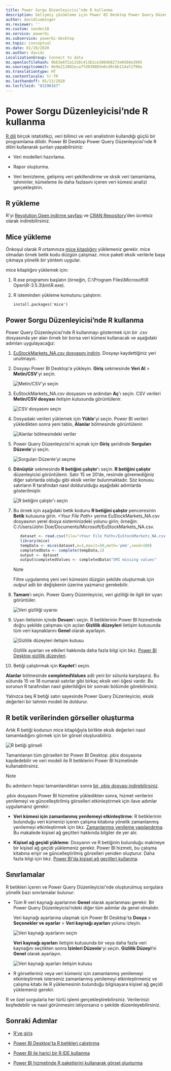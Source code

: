 ```yaml
---
title: Power Sorgu Düzenleyicisi’nde R kullanma
description: Gelişmiş çözümleme için Power BI Desktop Power Query Düzenleyicisi'nde R programlama dilini kullanın.
author: davidiseminger
ms.reviewer: ''
ms.custom: seodec18
ms.service: powerbi
ms.subservice: powerbi-desktop
ms.topic: conceptual
ms.date: 01/28/2020
ms.author: davidi
LocalizationGroup: Connect to data
ms.openlocfilehash: 0b63e6f2a1158c413b1ce3084b8273e050de3995
ms.sourcegitcommit: 0e9e211082eca7fd939803e0cd9c6b114af2f90a
ms.translationtype: HT
ms.contentlocale: tr-TR
ms.lasthandoff: 05/13/2020
ms.locfileid: "83290167"
---
```

# <a name="use-r-in-power-query-editor"></a>Power Sorgu Düzenleyicisi’nde R kullanma

[R dili](https://mran.microsoft.com/documents/what-is-r) birçok istatistikçi, veri bilimci ve veri analistinin kullandığı güçlü bir programlama dilidir. Power BI Desktop Power Query Düzenleyicisi'nde R dilini kullanarak şunları yapabilirsiniz:

* Veri modelleri hazırlama.

* Rapor oluşturma.

* Veri temizleme, gelişmiş veri şekillendirme ve sksik veri tamamlama, tahminler, kümeleme ile daha fazlasını içeren veri kümesi analizi gerçekleştirin.  

## <a name="install-r"></a>R yükleme

R'yi [Revolution Open indirme sayfası](https://mran.revolutionanalytics.com/download/) ve [CRAN Repository](https://cran.r-project.org/bin/windows/base/)’den ücretsiz olarak indirebilirsiniz.

## <a name="install-mice"></a>Mice yükleme

Önkoşul olarak R ortamınıza [mice kitaplığını](https://www.rdocumentation.org/packages/mice/versions/3.5.0/topics/mice) yüklemeniz gerekir. mice olmadan örnek betik kodu düzgün çalışmaz. mice paketi eksik verilerle başa çıkmaya yönelik bir yöntem uygular.

mice kitaplığını yüklemek için:

1. R.exe programını başlatın (örneğin, C:\Program Files\Microsoft\R Open\R-3.5.3\bin\R.exe).  

2. R isteminden yükleme komutunu çalıştırın:

   ``` 
   install.packages('mice') 
   ```

## <a name="use-r-in-power-query-editor"></a>Power Sorgu Düzenleyicisi’nde R kullanma

Power Query Düzenleyicisi’nde R kullanmayı göstermek için bir .csv dosyasında yer alan örnek bir borsa veri kümesi kullanacak ve aşağıdaki adımları uygulayacağız:

1. [EuStockMarkets_NA.csv dosyasını indirin](https://download.microsoft.com/download/F/8/A/F8AA9DC9-8545-4AAE-9305-27AD1D01DC03/EuStockMarkets_NA.csv). Dosyayı kaydettiğiniz yeri unutmayın.

1. Dosyayı Power BI Desktop'a yükleyin. **Giriş** sekmesinde **Veri Al** > **Metin/CSV**'yi seçin.

   ![Metin/CSV'yi seçin](media/desktop-r-in-query-editor/r-in-query-editor_1.png)

1. EuStockMarkets_NA.csv dosyasını ve ardından **Aç**'ı seçin. CSV verileri **Metin/CSV dosyası** iletişim kutusunda görüntülenir.

   ![CSV dosyasını seçin](media/desktop-r-in-query-editor/r-in-query-editor_2.png)

1. Dosyadaki verileri yüklemek için **Yükle**'yi seçin. Power BI verileri yükledikten sonra yeni tablo, **Alanlar** bölmesinde görüntülenir.

   ![Alanlar bölmesindeki veriler](media/desktop-r-in-query-editor/r-in-query-editor_3.png)

1. Power Query Düzenleyicisi'ni açmak için **Giriş** şeridinde **Sorguları Düzenle**'yi seçin.

   ![Sorguları Düzenle’yi seçme](media/desktop-r-in-query-editor/r-in-query-editor_4.png)

1. **Dönüştür** sekmesinde **R betiğini çalıştır**'ı seçin. **R betiğini çalıştır** düzenleyicisi görüntülenir. Satır 15 ve 20’de, resimde göremediğiniz diğer satırlarda olduğu gibi eksik veriler bulunmaktadır. Söz konusu satırların R tarafından nasıl doldurulduğu aşağıdaki adımlarda gösterilmiştir.

   ![R betiğini çalıştır'ı seçin](media/desktop-r-in-query-editor/r-in-query-editor_5d.png)

1. Bu örnek için aşağıdaki betik kodunu **R betiğini çalıştır** penceresinin **Betik** kutusuna girin. *&lt;Your File Path&gt;* yerine EuStockMarkets_NA.csv dosyasının yerel dosya sisteminizdeki yolunu girin; örneğin: C:/Users/John Doe/Documents/Microsoft/EuStockMarkets_NA.csv.

    ```r
       dataset <- read.csv(file="<Your File Path>/EuStockMarkets_NA.csv", header=TRUE, sep=",")
       library(mice)
       tempData <- mice(dataset,m=1,maxit=50,meth='pmm',seed=100)
       completedData <- complete(tempData,1)
       output <- dataset
       output$completedValues <- completedData$"SMI missing values"
    ```

    > [!NOTE]
    > Filtre uygulanmış yeni veri kümesini düzgün şekilde oluşturmak için *output* adlı bir değişkenin üzerine yazmanız gerekebilir.

7. **Tamam**’ı seçin. Power Query Düzenleyicisi, veri gizliliği ile ilgili bir uyarı görüntüler.

   ![Veri gizliliği uyarısı](media/desktop-r-in-query-editor/r-in-query-editor_6.png)
8. Uyarı iletisinin içinde **Devam**'ı seçin. R betiklerinin Power BI hizmetinde doğru şekilde çalışması için açılan **Gizlilik düzeyleri** iletişim kutusunda tüm veri kaynaklarını **Genel** olarak ayarlayın. 

   ![Gizlilik düzeyleri iletişim kutusu](media/desktop-r-in-query-editor/r-in-query-editor_7.png)

   Gizlilik ayarları ve etkileri hakkında daha fazla bilgi için bkz. [Power BI Desktop gizlilik düzeyleri](../admin/desktop-privacy-levels.md).

 9. Betiği çalıştırmak için **Kaydet**’i seçin. 

   **Alanlar** bölmesinde **completedValues** adlı yeni bir sütunla karşılaşırız. Bu sütunda 15 ve 18 numaralı satırlar gibi birkaç eksik veri öğesi vardır. Bu sorunun R tarafından nasıl giderildiğini bir sonraki bölümde görebilirsiniz.

   Yalnızca beş R betiği satırı sayesinde Power Query Düzenleyicisi, eksik değerleri bir tahmin modeli ile doldurur.

## <a name="create-visuals-from-r-script-data"></a>R betik verilerinden görseller oluşturma

Artık R betiği kodunun mice kitaplığıyla birlikte eksik değerleri nasıl tamamladığını görmek için bir görsel oluşturabiliriz.

![R betiği görseli](media/desktop-r-in-query-editor/r-in-query-editor_8a.png)

Tamamlanan tüm görselleri bir Power BI Desktop .pbix dosyasına kaydedebilir ve veri modeli ile R betiklerini Power BI hizmetinde kullanabilirsiniz.

> [!NOTE]
> Bu adımların hepsi tamamlandıktan sonra [bir .pbix dosyası indirebilirsiniz](https://download.microsoft.com/download/F/8/A/F8AA9DC9-8545-4AAE-9305-27AD1D01DC03/Complete%20Values%20with%20R%20in%20PQ.pbix).

.pbix dosyasını Power BI hizmetine yükledikten sonra, hizmet verilerini yenilemeyi ve güncelleştirilmiş görselleri etkinleştirmek için ilave adımlar uygulamanız gerekir:  

* **Veri kümesi için zamanlanmış yenilemeyi etkinleştirme**: R betiklerinin bulunduğu veri kümenizi içeren çalışma kitabına yönelik zamanlanmış yenilemeyi etkinleştirmek için bkz. [Zamanlanmış yenileme yapılandırma](refresh-scheduled-refresh.md). Bu makalede kişisel ağ geçitleri hakkında bilgiler de yer alır.

* **Kişisel ağ geçidi yükleme**: Dosyanın ve R betiğinin bulunduğu makineye bir kişisel ağ geçidi yüklemeniz gerekir. Power BI hizmeti, bu çalışma kitabına erişir ve güncelleştirilmiş görselleri yeniden oluşturur. Daha fazla bilgi için bkz. [Power BI'da kişisel ağ geçitleri kullanma](service-gateway-personal-mode.md).

## <a name="limitations"></a>Sınırlamalar

R betikleri içeren ve Power Query Düzenleyicisi'nde oluşturulmuş sorgulara yönelik bazı sınırlamalar bulunur:

* Tüm R veri kaynağı ayarlarının **Genel** olarak ayarlanması gerekir. Bir Power Query Düzenleyicisi’ndeki diğer tüm adımlar da genel olmalıdır. 

   Veri kaynağı ayarlarına ulaşmak için Power BI Desktop'ta **Dosya** > **Seçenekler ve ayarlar** > **Veri kaynağı ayarları** yolunu izleyin.

   ![Veri kaynağı ayarlarını seçin](media/desktop-r-in-query-editor/r-in-query-editor_9.png)

   **Veri kaynağı ayarları** iletişim kutusunda bir veya daha fazla veri kaynağını seçtikten sonra **İzinleri Düzenle**'yi seçin. **Gizlilik Düzeyi**’ni **Genel** olarak ayarlayın.

   ![Veri kaynağı ayarları iletişim kutusu](media/desktop-r-in-query-editor/r-in-query-editor_10.png)  
  
* R görselleriniz veya veri kümeniz için zamanlanmış yenilemeyi etkinleştirmek isterseniz zamanlanmış yenilemeyi etkinleştirmeniz ve çalışma kitabı ile R yüklemesinin bulunduğu bilgisayara kişisel ağ geçidi yüklemeniz gerekir. 

R ve özel sorgularla her türlü işlemi gerçekleştirebilirsiniz. Verilerinizi keşfedebilir ve nasıl görünmesini istiyorsanız o şekilde düzenleyebilirsiniz.

## <a name="next-steps"></a>Sonraki Adımlar

* [R’ye giriş](https://mran.microsoft.com/documents/what-is-r) 

* [Power BI Desktop'ta R betikleri çalıştırma](desktop-r-scripts.md) 

* [Power BI ile harici bir R IDE kullanma](desktop-r-ide.md) 

* [Power BI hizmetinde R paketlerini kullanarak görsel oluşturma](service-r-packages-support.md)
